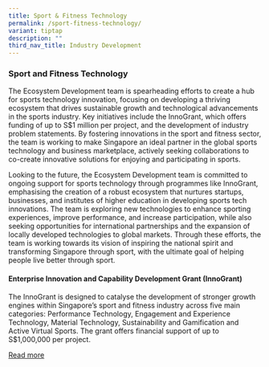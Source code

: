 ```yaml
---
title: Sport & Fitness Technology
permalink: /sport-fitness-technology/
variant: tiptap
description: ""
third_nav_title: Industry Development
---
```

<h3><strong>Sport and Fitness Technology</strong>&nbsp;</h3>
<p></p>
<p>The Ecosystem Development team is spearheading efforts to create a hub
for sports technology innovation, focusing on developing a thriving ecosystem
that drives sustainable growth and technological advancements in the sports
industry. Key initiatives include the InnoGrant, which offers funding of
up to S$1 million per project, and the development of industry problem
statements. By fostering innovations in the sport and fitness sector, the
team is working to make Singapore an ideal partner in the global sports
technology and business marketplace, actively seeking collaborations to
co-create innovative solutions for enjoying and participating in sports.&nbsp;</p>
<p></p>
<p>Looking to the future, the Ecosystem Development team is committed to
ongoing support for sports technology through programmes like InnoGrant,
emphasising the creation of a robust ecosystem that nurtures startups,
businesses, and institutes of higher education in developing sports tech
innovations. The team is exploring new technologies to enhance sporting
experiences, improve performance, and increase participation, while also
seeking opportunities for international partnerships and the expansion
of locally developed technologies to global markets. Through these efforts,
the team is working towards its vision of inspiring the national spirit
and transforming Singapore through sport, with the ultimate goal of helping
people live better through sport.&nbsp;</p>
<p></p>
<h4><strong>Enterprise Innovation and Capability Development Grant (InnoGrant)</strong>&nbsp;</h4>
<p>The InnoGrant is designed to catalyse the development of stronger growth
engines within Singapore’s sport and fitness industry across five main
categories: Performance Technology, Engagement and Experience Technology,
Material Technology, Sustainability and Gamification and Active Virtual
Sports. The grant offers financial support of up to S$1,000,000 per project.&nbsp;&nbsp;&nbsp;</p>
<p></p>
<p><a href="https://www.sportsingapore.gov.sg/support-resources/support-for-sport-businesses/grants/the-enterprise-innovation-and-capability/" rel="noopener nofollow" target="_blank">Read more</a>
</p>
<p></p>